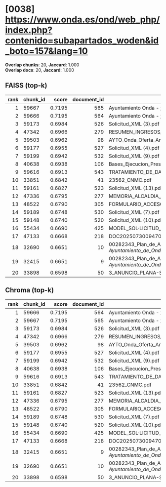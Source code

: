 # [0038] https://www.onda.es/ond/web_php/index.php?contenido=subapartados_woden&id_boto=157&lang=10

**Overlap chunks**: 20, **Jaccard**: 1.000  
**Overlap docs**: 20, **Jaccard**: 1.000

## FAISS (top-k)
rank | chunk_id | score | document_id | title
---:|---|---:|---:|---
1 | 59667 | 0.7195 | 565 | Ayuntamiento Onda - www.onda.es
2 | 59666 | 0.7195 | 564 | Ayuntamiento Onda - www.onda.es
3 | 59173 | 0.6984 | 526 | Solicitud_XML (3).pdf
4 | 47342 | 0.6966 | 279 | RESUMEN_INGRESOS_2025.pdf_1742285328909.pdf
5 | 39503 | 0.6962 | 98 | AYTO_Onda_Oferta_Anexo_I_firmado.pdf.pdf
6 | 59177 | 0.6955 | 527 | Solicitud_XML (4).pdf
7 | 59199 | 0.6942 | 532 | Solicitud_XML (9).pdf
8 | 40638 | 0.6938 | 106 | Bases_Ejecucion_Presupuesto_2025.pdf
9 | 59616 | 0.6913 | 543 | TRATAMIENTO_DE_DATOS.pdf
10 | 33851 | 0.6842 | 41 | 23562_CNMC.pdf
11 | 59161 | 0.6827 | 523 | Solicitud_XML (13).pdf
12 | 47336 | 0.6795 | 277 | MEMORIA_ALCALDIA_PRESUPUESTO_2025.pdf_1742285328938.pdf
13 | 48522 | 0.6790 | 305 | FORMULARIO_ACCESO_PID.pdf
14 | 59189 | 0.6748 | 530 | Solicitud_XML (7).pdf
15 | 59148 | 0.6740 | 520 | Solicitud_XML (10).pdf
16 | 55434 | 0.6690 | 425 | MODEL_SOL·LICITUD_ESCOLETA_ESTIU_2025 (1).pdf
17 | 47133 | 0.6668 | 218 | DOC20250730094702ANEXO_I_signed.pdf.pdf
18 | 32690 | 0.6651 | 10 | 00282343_Plan_de_Adecuacion_al_ENS_-_Ayuntamiento_de_Onda_(1).pdf.pdf
19 | 32415 | 0.6651 | 9 | 00282343_Plan_de_Adecuacion_al_ENS_-_Ayuntamiento_de_Onda_(1).pdf (1).pdf
20 | 33898 | 0.6598 | 50 | 3_ANUNCIO_PLANA-SOLAR.pdf

## Chroma (top-k)
rank | chunk_id | score | document_id | title
---:|---|---:|---:|---
1 | 59666 | 0.7195 | 564 | Ayuntamiento Onda - www.onda.es
2 | 59667 | 0.7195 | 565 | Ayuntamiento Onda - www.onda.es
3 | 59173 | 0.6984 | 526 | Solicitud_XML (3).pdf
4 | 47342 | 0.6966 | 279 | RESUMEN_INGRESOS_2025.pdf_1742285328909.pdf
5 | 39503 | 0.6962 | 98 | AYTO_Onda_Oferta_Anexo_I_firmado.pdf.pdf
6 | 59177 | 0.6955 | 527 | Solicitud_XML (4).pdf
7 | 59199 | 0.6942 | 532 | Solicitud_XML (9).pdf
8 | 40638 | 0.6938 | 106 | Bases_Ejecucion_Presupuesto_2025.pdf
9 | 59616 | 0.6913 | 543 | TRATAMIENTO_DE_DATOS.pdf
10 | 33851 | 0.6842 | 41 | 23562_CNMC.pdf
11 | 59161 | 0.6827 | 523 | Solicitud_XML (13).pdf
12 | 47336 | 0.6795 | 277 | MEMORIA_ALCALDIA_PRESUPUESTO_2025.pdf_1742285328938.pdf
13 | 48522 | 0.6790 | 305 | FORMULARIO_ACCESO_PID.pdf
14 | 59189 | 0.6748 | 530 | Solicitud_XML (7).pdf
15 | 59148 | 0.6740 | 520 | Solicitud_XML (10).pdf
16 | 55434 | 0.6690 | 425 | MODEL_SOL·LICITUD_ESCOLETA_ESTIU_2025 (1).pdf
17 | 47133 | 0.6668 | 218 | DOC20250730094702ANEXO_I_signed.pdf.pdf
18 | 32415 | 0.6651 | 9 | 00282343_Plan_de_Adecuacion_al_ENS_-_Ayuntamiento_de_Onda_(1).pdf (1).pdf
19 | 32690 | 0.6651 | 10 | 00282343_Plan_de_Adecuacion_al_ENS_-_Ayuntamiento_de_Onda_(1).pdf.pdf
20 | 33898 | 0.6598 | 50 | 3_ANUNCIO_PLANA-SOLAR.pdf
